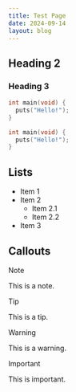 ```yaml
---
title: Test Page
date: 2024-09-14
layout: blog
---
```


## Heading 2
### Heading 3

```c
int main(void) {
  puts("Hello!");
}
```

```c:main.c
int main(void) {
  puts("Hello!");
}
```

## Lists

- Item 1
- Item 2
  - Item 2.1
  - Item 2.2
- Item 3

## Callouts

> [!NOTE]
>
> This is a note.

> [!TIP]
>
> This is a tip.

> [!WARNING]
>
> This is a warning.

> [!IMPORTANT]
>
> This is important.
